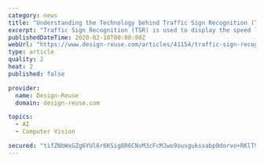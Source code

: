 ```yaml
---
category: news
title: "Understanding the Technology behind Traffic Sign Recognition (TSR) Systems"
excerpt: "Traffic Sign Recognition (TSR) is used to display the speed limit signs ... be applied on sharpened edges for smoothing There are two approaches to detecting the object, • Colour-based Detection: Colour is one of the most powerful attributes for object ..."
publishedDateTime: 2020-02-10T00:00:00Z
webUrl: "https://www.design-reuse.com/articles/41154/traffic-sign-recognition-tsr-system.html"
type: article
quality: 2
heat: 2
published: false

provider:
  name: Design-Reuse
  domain: design-reuse.com

topics:
  - AI
  - Computer Vision

secured: "tifZNbWxGZg6YUl6r6KSig8R6CNvM3cFcMJwo9ousguksxabp0dorvo+RKlT9sLCmgR1URjheTWLTJ0hi1ADkDrqV7zN6SIQbfMrQtSIwl6BVvfkQ6f8DGHpge2uVz3tQ4pypoP/ZIm6unXkjHN6Od+Gcd5beysELh+V320rKsfHoo3FCDiONRx1gnAwfi5iaGl3BPUlEllvfWEy01BRs+aWVd6/5EMgiFUCOiw5w3GKOfXDbgesxJuFGntRPmxuaFre3B1Z95BMB9ibritIzoodKcAJwGScmB+AUXPTXVQ6M+iXLH3Zfs0oQndBOzxp;wvfpnyDO8bvWL6ZDr6g89g=="
---
```



